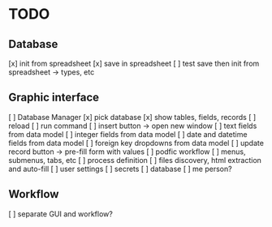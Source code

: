 # TODO

## Database

[x] init from spreadsheet
[x] save in spreadsheet
[ ] test save then init from spreadsheet -> types, etc

## Graphic interface

[ ] Database Manager
    [x] pick database
    [x] show tables, fields, records
    [ ] reload
    [ ] run command
    [ ] insert button -> open new window
        [ ] text fields from data model
        [ ] integer fields from data model
        [ ] date and datetime fields from data model
        [ ] foreign key dropdowns from data model
    [ ] update record button -> pre-fill form with values
[ ] podfic workflow
    [ ] menus, submenus, tabs, etc
    [ ] process definition
    [ ] files discovery, html extraction and auto-fill
[ ] user settings
    [ ] secrets
    [ ] database
    [ ] me person?

## Workflow

[ ] separate GUI and workflow?